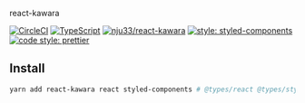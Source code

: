react-kawara

[![CircleCI](https://circleci.com/gh/nju33/react-kawara.svg?style=svg&circle-token=9c6b0217483ac8aca3220b42a652f08e0b36cfa4)](https://circleci.com/gh/nju33/react-kawara)
[![TypeScript](https://badges.frapsoft.com/typescript/code/typescript.svg?v=101)](https://github.com/ellerbrock/typescript-badges/)
[![nju33/react-kawara](https://img.shields.io/npm/v/nju33/react-kawara.svg)](https://www.npmjs.com/package/nju33/react-kawara)
[![style: styled-components](https://img.shields.io/badge/style-%F0%9F%92%85%20styled--components-orange.svg?colorB=daa357&colorA=db748e)](https://github.com/styled-components/styled-components)
[![code style: prettier](https://img.shields.io/badge/code_style-prettier-ff69b4.svg?style=flat-square)](https://github.com/prettier/prettier)

## Install

```bash
yarn add react-kawara react styled-components # @types/react @types/styled-components
```
